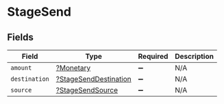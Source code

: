 # StageSend


## Fields

| Field                                                                | Type                                                                 | Required                                                             | Description                                                          |
| -------------------------------------------------------------------- | -------------------------------------------------------------------- | -------------------------------------------------------------------- | -------------------------------------------------------------------- |
| `amount`                                                             | [?Monetary](../../models/shared/Monetary.md)                         | :heavy_minus_sign:                                                   | N/A                                                                  |
| `destination`                                                        | [?StageSendDestination](../../models/shared/StageSendDestination.md) | :heavy_minus_sign:                                                   | N/A                                                                  |
| `source`                                                             | [?StageSendSource](../../models/shared/StageSendSource.md)           | :heavy_minus_sign:                                                   | N/A                                                                  |